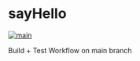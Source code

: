 # sayHello

[![main](https://github.com/atilileri/sayHello/actions/workflows/main.yml/badge.svg)](https://github.com/atilileri/sayHello/actions/workflows/main.yml)

Build + Test Workflow on main branch